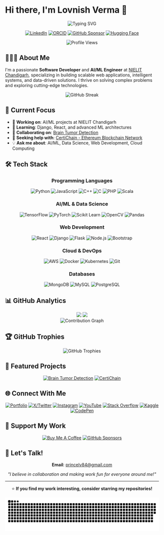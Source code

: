 # Hi there, I'm Lovnish Verma 👋

<div align="center">
<img src="https://readme-typing-svg.herokuapp.com?font=Fira+Code&size=24&pause=1000&color=00D9FF&width=600&lines=Software+Developer+%7C+AI%2FML+Engineer;Building+Intelligent+Systems;Data+Science+Enthusiast;Full-Stack+Developer" alt="Typing SVG" />
  
[![LinkedIn](https://img.shields.io/badge/LinkedIn-0A66C2?style=for-the-badge&logo=linkedin&logoColor=white)](https://www.linkedin.com/in/lovnishverma)
[![ORCID](https://img.shields.io/badge/ORCID-A6CE39?style=for-the-badge&logo=orcid&logoColor=white)](https://orcid.org/0009-0009-3992-030X)
[![GitHub Sponsor](https://img.shields.io/badge/Sponsor-EA4AAA?style=for-the-badge&logo=github-sponsors&logoColor=white)](https://github.com/sponsors/lovnishverma)
[![Hugging Face](https://img.shields.io/badge/🤗_Hugging_Face-FFD21E?style=for-the-badge)](https://huggingface.co/LovnishVerma)

![Profile Views](https://komarev.com/ghpvc/?username=lovnishverma&label=Profile%20Views&color=brightgreen&style=flat-square)

</div>

## 🙎🏻‍♂️ About Me

I'm a passionate **Software Developer** and **AI/ML Engineer** at [NIELIT Chandigarh](https://nielit.gov.in/chandigarh/index.php), specializing in building scalable web applications, intelligent systems, and data-driven solutions. I thrive on solving complex problems and exploring cutting-edge technologies.

<div align="center">
  <img src="https://streak-stats.demolab.com?user=lovnishverma&theme=tokyonight&hide_border=true" alt="GitHub Streak" />
</div>


## 🧐 Current Focus

- 🔭 **Working on**: AI/ML projects at NIELIT Chandigarh
- 🌱 **Learning**: Django, React, and advanced ML architectures
- 👯 **Collaborating on**: [Brain Tumor Detection](https://huggingface.co/spaces/LovnishVerma/braintumor)
- 🤝 **Seeking help with**: [CertiChain - Ethereum Blockchain Network](https://github.com/lovnishverma/CertiChain)
- 💡 **Ask me about**: AI/ML, Data Science, Web Development, Cloud Computing

## 🛠️ Tech Stack

<div align="center">

### Programming Languages
![Python](https://img.shields.io/badge/Python-3776AB?style=for-the-badge&logo=python&logoColor=white)
![JavaScript](https://img.shields.io/badge/JavaScript-F7DF1E?style=for-the-badge&logo=javascript&logoColor=black)
![C++](https://img.shields.io/badge/C++-00599C?style=for-the-badge&logo=cplusplus&logoColor=white)
![C](https://img.shields.io/badge/C-A8B9CC?style=for-the-badge&logo=c&logoColor=black)
![PHP](https://img.shields.io/badge/PHP-777BB4?style=for-the-badge&logo=php&logoColor=white)
![Scala](https://img.shields.io/badge/Scala-DC322F?style=for-the-badge&logo=scala&logoColor=white)

### AI/ML & Data Science
![TensorFlow](https://img.shields.io/badge/TensorFlow-FF6F00?style=for-the-badge&logo=tensorflow&logoColor=white)
![PyTorch](https://img.shields.io/badge/PyTorch-EE4C2C?style=for-the-badge&logo=pytorch&logoColor=white)
![Scikit Learn](https://img.shields.io/badge/Scikit_Learn-F7931E?style=for-the-badge&logo=scikit-learn&logoColor=white)
![OpenCV](https://img.shields.io/badge/OpenCV-5C3EE8?style=for-the-badge&logo=opencv&logoColor=white)
![Pandas](https://img.shields.io/badge/Pandas-150458?style=for-the-badge&logo=pandas&logoColor=white)

### Web Development
![React](https://img.shields.io/badge/React-20232A?style=for-the-badge&logo=react&logoColor=61DAFB)
![Django](https://img.shields.io/badge/Django-092E20?style=for-the-badge&logo=django&logoColor=white)
![Flask](https://img.shields.io/badge/Flask-000000?style=for-the-badge&logo=flask&logoColor=white)
![Node.js](https://img.shields.io/badge/Node.js-43853D?style=for-the-badge&logo=node.js&logoColor=white)
![Bootstrap](https://img.shields.io/badge/Bootstrap-563D7C?style=for-the-badge&logo=bootstrap&logoColor=white)

### Cloud & DevOps
![AWS](https://img.shields.io/badge/AWS-232F3E?style=for-the-badge&logo=amazon-aws&logoColor=white)
![Docker](https://img.shields.io/badge/Docker-2496ED?style=for-the-badge&logo=docker&logoColor=white)
![Kubernetes](https://img.shields.io/badge/Kubernetes-326CE5?style=for-the-badge&logo=kubernetes&logoColor=white)
![Git](https://img.shields.io/badge/Git-F05032?style=for-the-badge&logo=git&logoColor=white)

### Databases
![MongoDB](https://img.shields.io/badge/MongoDB-4EA94B?style=for-the-badge&logo=mongodb&logoColor=white)
![MySQL](https://img.shields.io/badge/MySQL-4479A1?style=for-the-badge&logo=mysql&logoColor=white)
![PostgreSQL](https://img.shields.io/badge/PostgreSQL-316192?style=for-the-badge&logo=postgresql&logoColor=white)

</div>

## 📊 GitHub Analytics

<div align="center">
  <img height="180em" src="https://github-readme-stats.vercel.app/api?username=lovnishverma&show_icons=true&theme=tokyonight&include_all_commits=true&count_private=true&hide_border=true"/>
  <img height="180em" src="https://github-readme-stats.vercel.app/api/top-langs/?username=lovnishverma&layout=compact&theme=tokyonight&hide_border=true"/>
</div>

<div align="center">
  <img src="https://github-readme-activity-graph.vercel.app/graph?username=lovnishverma&theme=tokyo-night&hide_border=true&area=true" alt="Contribution Graph">
</div>

## 🏆 GitHub Trophies

<div align="center">
  <img src="https://github-profile-trophy.vercel.app/?username=lovnishverma&theme=tokyonight&no-frame=true&column=7" alt="GitHub Trophies"/>
</div>

## 🌟 Featured Projects

<div align="center">

[![Brain Tumor Detection](https://github-readme-stats.vercel.app/api/pin/?username=lovnishverma&repo=huggingface-Braintumor-Flask&theme=tokyonight&hide_border=true)](https://huggingface.co/spaces/LovnishVerma/braintumor)
[![CertiChain](https://github-readme-stats.vercel.app/api/pin/?username=lovnishverma&repo=CertiChain&theme=tokyonight&hide_border=true)](https://github.com/lovnishverma/CertiChain)

</div>

## 🌐 Connect With Me

<div align="center">

[![Portfolio](https://img.shields.io/badge/Portfolio-000000?style=for-the-badge&logo=About.me&logoColor=white)](https://lovnish.glitch.me/)
[![X/Twitter](https://img.shields.io/badge/X-000000?style=for-the-badge&logo=x&logoColor=white)](https://x.com/lovnishofficial)
[![Instagram](https://img.shields.io/badge/Instagram-E4405F?style=for-the-badge&logo=instagram&logoColor=white)](https://instagram.com/lovnishofficial)
[![YouTube](https://img.shields.io/badge/YouTube-FF0000?style=for-the-badge&logo=youtube&logoColor=white)](https://www.youtube.com/@lovnishverma)
[![Stack Overflow](https://img.shields.io/badge/Stack_Overflow-FE7A16?style=for-the-badge&logo=stack-overflow&logoColor=white)](https://stackoverflow.com/users/29374730/lovnish-verma)
[![Kaggle](https://img.shields.io/badge/Kaggle-20BEFF?style=for-the-badge&logo=kaggle&logoColor=white)](https://kaggle.com/princelv84/)
[![CodePen](https://img.shields.io/badge/CodePen-000000?style=for-the-badge&logo=codepen&logoColor=white)](https://codepen.io/princelv84)

</div>

## 💝 Support My Work

<div align="center">

[![Buy Me A Coffee](https://img.shields.io/badge/Buy_Me_A_Coffee-FFDD00?style=for-the-badge&logo=buy-me-a-coffee&logoColor=black)](https://buymeacoffee.com/lovnishverma)
[![GitHub Sponsors](https://img.shields.io/badge/GitHub_Sponsors-EA4AAA?style=for-the-badge&logo=github-sponsors&logoColor=white)](https://github.com/sponsors/lovnishverma)

</div>

## 📧 Let's Talk!

<div align="center">

**Email**: [princelv84@gmail.com](mailto:princelv84@gmail.com)

*"I believe in collaboration and making work fun for everyone around me!"*

---

⭐ **If you find my work interesting, consider starring my repositories!**

![Snake Animation](https://raw.githubusercontent.com/lovnishverma/lovnishverma/refs/heads/main/github-user-contribution.svg)

</div>
